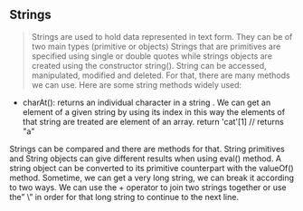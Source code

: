 ## Strings

> Strings are used to hold data represented in text form. They can be of two main types (primitive or objects)
> Strings that are primitives are specified using single or double quotes while strings objects are created using the constructor string().
String can be accessed, manipulated, modified and deleted. For that, there are many methods we can use.
Here are some string methods widely used:
-	charAt(): returns an individual character in a string . We can get an element of a given string by using its index in this way the elements of that string are treated are element of an array. 
return 'cat'[1] // returns "a"

Strings can be compared and there are methods for that.
String primitives and String objects can give different results when using eval() method. A string object can be converted to its primitive counterpart with the valueOf() method.
Sometime, we can get a very long string, we can break it according to two ways. We can use the + operator to join two strings together or use the” \” in order for that long string to continue to the next line.


